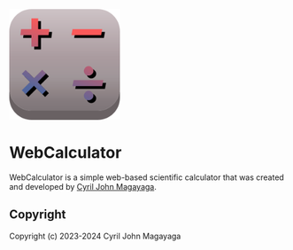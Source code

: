 <img src="assets/logo.svg" width="200" height="200">

# WebCalculator

WebCalculator is a simple web-based scientific calculator that was created and developed by [Cyril John Magayaga](https://gitlab.com/cyrilmagayaga).

## Copyright

Copyright (c) 2023-2024 Cyril John Magayaga

